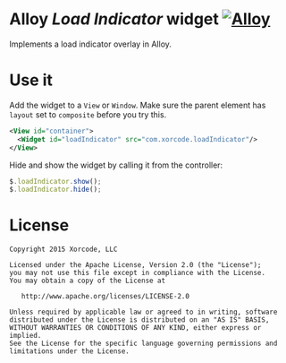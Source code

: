 # Alloy *Load Indicator* widget [![Alloy](http://www-static.appcelerator.com/badges/alloy-git-badge-sq.png)](http://www.appcelerator.com/alloy/)
Implements a load indicator overlay in Alloy.

# Use it

Add the widget to a `View` or `Window`. Make sure the parent element has `layout` set to `composite` before you try this.

```xml
<View id="container">
  <Widget id="loadIndicator" src="com.xorcode.loadIndicator"/>
</View>
```

Hide and show the widget by calling it from the controller:

```javascript
$.loadIndicator.show();
$.loadIndicator.hide();
```

# License

```
Copyright 2015 Xorcode, LLC

Licensed under the Apache License, Version 2.0 (the "License");
you may not use this file except in compliance with the License.
You may obtain a copy of the License at

   http://www.apache.org/licenses/LICENSE-2.0

Unless required by applicable law or agreed to in writing, software
distributed under the License is distributed on an "AS IS" BASIS,
WITHOUT WARRANTIES OR CONDITIONS OF ANY KIND, either express or implied.
See the License for the specific language governing permissions and
limitations under the License.
```
